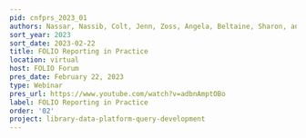 ```yaml
---
pid: cnfprs_2023_01
authors: Nassar, Nassib, Colt, Jenn, Zoss, Angela, Beltaine, Sharon, and Shah, Vandana
sort_year: 2023
sort_date: 2023-02-22
title: FOLIO Reporting in Practice
location: virtual
host: FOLIO Forum
pres_date: February 22, 2023
type: Webinar
pres_url: https://www.youtube.com/watch?v=adbnAmptOBo
label: FOLIO Reporting in Practice
order: '02'
project: library-data-platform-query-development
---
```

